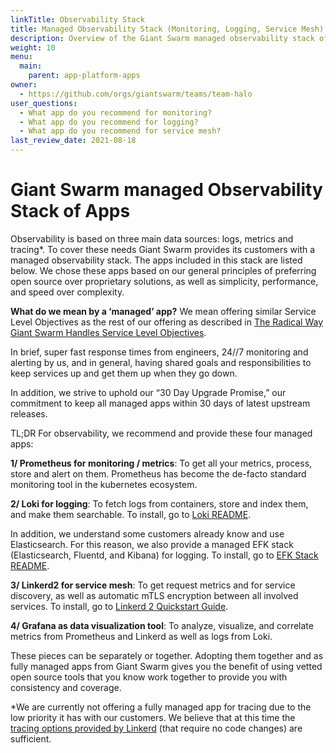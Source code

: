 ```yaml
---
linkTitle: Observability Stack
title: Managed Observability Stack (Monitoring, Logging, Service Mesh)
description: Overview of the Giant Swarm managed observability stack of apps, which includes monitoring, logging, and service mesh
weight: 10
menu:
  main:
    parent: app-platform-apps
owner:
  - https://github.com/orgs/giantswarm/teams/team-halo
user_questions:
  - What app do you recommend for monitoring?
  - What app do you recommend for logging?
  - What app do you recommend for service mesh?
last_review_date: 2021-08-18
---
```


# Giant Swarm managed Observability Stack of Apps

Observability is based on three main data sources: logs, metrics and tracing*. To cover these needs Giant Swarm provides its customers with a managed observability stack. The apps included in this stack are listed below. We chose these apps based on our general principles of preferring open source over proprietary solutions, as well as simplicity, performance, and speed over complexity.

**What do we mean by a ‘managed’ app?** We mean offering similar Service Level Objectives as the rest of our offering as described in [The Radical Way Giant Swarm Handles Service Level Objectives](https://www.giantswarm.io/blog/the-radical-way-giant-swarm-handles-service-level-objectives).

In brief, super fast response times from engineers, 24//7 monitoring and alerting by us, and in general, having shared goals and responsibilities to keep services up and get them up when they go down.

In addition, we strive to uphold our “30 Day Upgrade Promise,” our commitment to keep all managed apps within 30 days of latest upstream releases.

TL;DR
For observability, we recommend and provide these four managed apps:

**1/ Prometheus for monitoring / metrics**: To get all your metrics, process, store and alert on them. Prometheus has become the de-facto standard monitoring tool in the kubernetes ecosystem.

**2/ Loki for logging**: To fetch logs from containers, store and index them, and make them searchable. To install, go to [Loki README](https://github.com/giantswarm/loki-app/blob/master/README.md).

In addition, we understand some customers already know and use Elasticsearch. For this reason, we also provide a managed EFK stack (Elasticsearch, Fluentd, and Kibana) for logging. To install, go to [EFK Stack README](https://github.com/giantswarm/efk-stack-app).

**3/ Linkerd2 for service mesh**: To get request metrics and for service discovery, as well as automatic mTLS encryption between all involved services. To install, go to [Linkerd 2 Quickstart Guide](https://github.com/giantswarm/linkerd2-app/blob/master/README.md).

**4/ Grafana as data visualization tool**: To analyze, visualize, and correlate metrics from Prometheus and Linkerd as well as logs from Loki.

These pieces can be separately or together. Adopting them together and as fully managed apps from Giant Swarm gives you the benefit of using vetted open source tools that you know work together to provide you with consistency and coverage.

*We are currently not offering a fully managed app for tracing due to the low priority it has with our customers. We believe that at this time the [tracing options provided by Linkerd](https://www.giantswarm.io/blog/part-5-traces-of-your-microservices-0) (that require no code changes) are sufficient.
